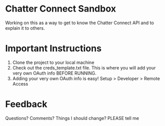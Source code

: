 Chatter Connect Sandbox
=======================
Working on this as a way to get to know the Chatter Connect API and to explain it to others.

Important Instructions
======================
1. Clone the project to your local machine
2. Check out the creds\_template.txt file.  This is where you will add your very own OAuth info BEFORE RUNNING.
3. Adding your very own OAuth info is easy! Setup > Developer > Remote Access

Feedback
========
Questions? Comments? Things I should change? PLEASE tell me